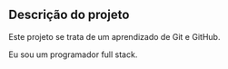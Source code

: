 <H2>Descrição do projeto</H2>
<p>Este projeto se trata de um aprendizado de Git e GitHub.</p>
<span>Eu sou um programador full stack.</span>
